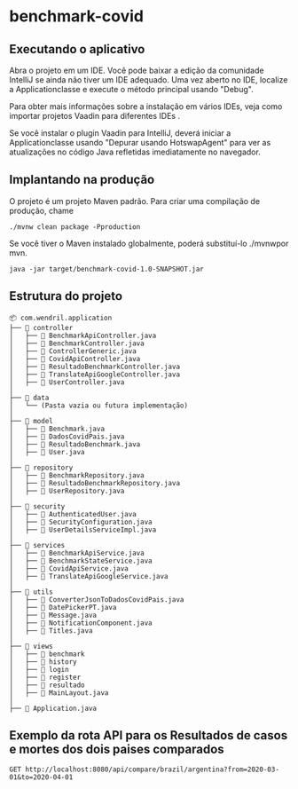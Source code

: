 # benchmark-covid

## Executando o aplicativo

Abra o projeto em um IDE. Você pode baixar a edição da comunidade IntelliJ se ainda não tiver um IDE adequado. Uma vez aberto no IDE, localize a Applicationclasse e execute o método principal usando "Debug".

Para obter mais informações sobre a instalação em vários IDEs, veja como importar projetos Vaadin para diferentes IDEs .

Se você instalar o plugin Vaadin para IntelliJ, deverá iniciar a Applicationclasse usando "Depurar usando HotswapAgent" para ver as atualizações no código Java refletidas imediatamente no navegador.

## Implantando na produção

O projeto é um projeto Maven padrão. Para criar uma compilação de produção, chame

```
./mvnw clean package -Pproduction
```
Se você tiver o Maven instalado globalmente, poderá substituí-lo ./mvnwpor mvn.
 
```
java -jar target/benchmark-covid-1.0-SNAPSHOT.jar
```

## Estrutura do projeto
```
📦 com.wendril.application
├── 📂 controller
│   ├── 📄 BenchmarkApiController.java
│   ├── 📄 BenchmarkController.java
│   ├── 📄 ControllerGeneric.java
│   ├── 📄 CovidApiController.java
│   ├── 📄 ResultadoBenchmarkController.java
│   ├── 📄 TranslateApiGoogleController.java
│   ├── 📄 UserController.java
│
├── 📂 data
│   └── (Pasta vazia ou futura implementação)
│
├── 📂 model
│   ├── 📄 Benchmark.java
│   ├── 📄 DadosCovidPais.java
│   ├── 📄 ResultadoBenchmark.java
│   ├── 📄 User.java
│
├── 📂 repository
│   ├── 📄 BenchmarkRepository.java
│   ├── 📄 ResultadoBenchmarkRepository.java
│   ├── 📄 UserRepository.java
│
├── 📂 security
│   ├── 📄 AuthenticatedUser.java
│   ├── 📄 SecurityConfiguration.java
│   ├── 📄 UserDetailsServiceImpl.java
│
├── 📂 services
│   ├── 📄 BenchmarkApiService.java
│   ├── 📄 BenchmarkStateService.java
│   ├── 📄 CovidApiService.java
│   ├── 📄 TranslateApiGoogleService.java
│
├── 📂 utils
│   ├── 📄 ConverterJsonToDadosCovidPais.java
│   ├── 📄 DatePickerPT.java
│   ├── 📄 Message.java
│   ├── 📄 NotificationComponent.java
│   ├── 📄 Titles.java
│
├── 📂 views
│   ├── 📂 benchmark
│   ├── 📂 history
│   ├── 📂 login
│   ├── 📂 register
│   ├── 📂 resultado
│   ├── 📄 MainLayout.java
│
├── 📄 Application.java
```
## Exemplo da rota API para os Resultados de casos e mortes dos dois paises comparados

```
GET http://localhost:8080/api/compare/brazil/argentina?from=2020-03-01&to=2020-04-01
```

